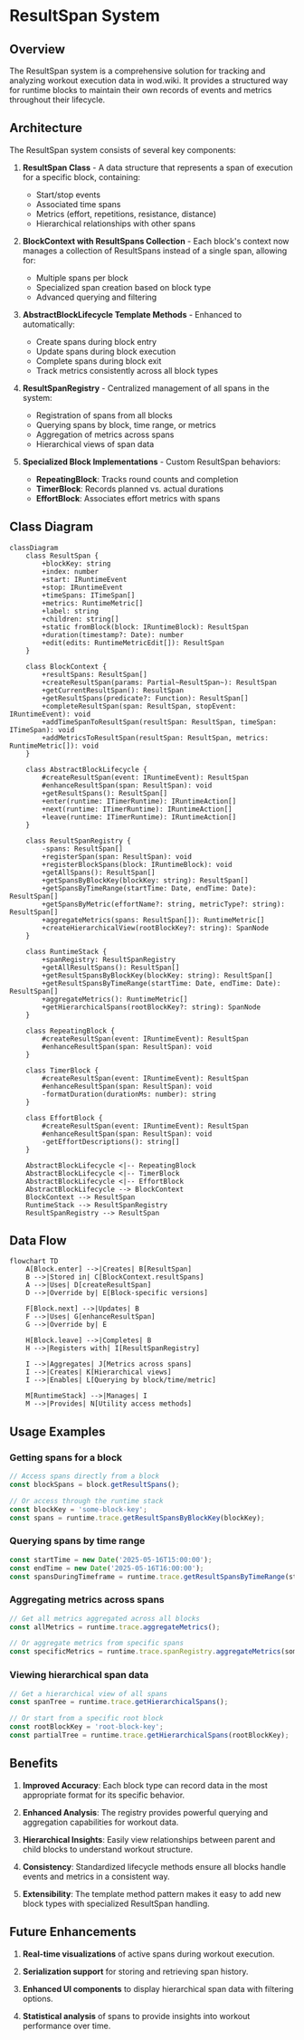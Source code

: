 # ResultSpan System

## Overview

The ResultSpan system is a comprehensive solution for tracking and analyzing workout execution data in wod.wiki. It provides a structured way for runtime blocks to maintain their own records of events and metrics throughout their lifecycle.

## Architecture

The ResultSpan system consists of several key components:

1. **ResultSpan Class** - A data structure that represents a span of execution for a specific block, containing:
   - Start/stop events
   - Associated time spans
   - Metrics (effort, repetitions, resistance, distance)
   - Hierarchical relationships with other spans

2. **BlockContext with ResultSpans Collection** - Each block's context now manages a collection of ResultSpans instead of a single span, allowing for:
   - Multiple spans per block
   - Specialized span creation based on block type
   - Advanced querying and filtering

3. **AbstractBlockLifecycle Template Methods** - Enhanced to automatically:
   - Create spans during block entry
   - Update spans during block execution
   - Complete spans during block exit
   - Track metrics consistently across all block types

4. **ResultSpanRegistry** - Centralized management of all spans in the system:
   - Registration of spans from all blocks
   - Querying spans by block, time range, or metrics
   - Aggregation of metrics across spans
   - Hierarchical views of span data

5. **Specialized Block Implementations** - Custom ResultSpan behaviors:
   - **RepeatingBlock**: Tracks round counts and completion
   - **TimerBlock**: Records planned vs. actual durations
   - **EffortBlock**: Associates effort metrics with spans

## Class Diagram

```mermaid
classDiagram
    class ResultSpan {
        +blockKey: string
        +index: number
        +start: IRuntimeEvent
        +stop: IRuntimeEvent
        +timeSpans: ITimeSpan[]
        +metrics: RuntimeMetric[]
        +label: string
        +children: string[]
        +static fromBlock(block: IRuntimeBlock): ResultSpan
        +duration(timestamp?: Date): number
        +edit(edits: RuntimeMetricEdit[]): ResultSpan
    }
    
    class BlockContext {
        +resultSpans: ResultSpan[]
        +createResultSpan(params: Partial~ResultSpan~): ResultSpan
        +getCurrentResultSpan(): ResultSpan
        +getResultSpans(predicate?: Function): ResultSpan[]
        +completeResultSpan(span: ResultSpan, stopEvent: IRuntimeEvent): void
        +addTimeSpanToResultSpan(resultSpan: ResultSpan, timeSpan: ITimeSpan): void
        +addMetricsToResultSpan(resultSpan: ResultSpan, metrics: RuntimeMetric[]): void
    }
    
    class AbstractBlockLifecycle {
        #createResultSpan(event: IRuntimeEvent): ResultSpan
        #enhanceResultSpan(span: ResultSpan): void
        +getResultSpans(): ResultSpan[]
        +enter(runtime: ITimerRuntime): IRuntimeAction[]
        +next(runtime: ITimerRuntime): IRuntimeAction[]
        +leave(runtime: ITimerRuntime): IRuntimeAction[]
    }
    
    class ResultSpanRegistry {
        -spans: ResultSpan[]
        +registerSpan(span: ResultSpan): void
        +registerBlockSpans(block: IRuntimeBlock): void
        +getAllSpans(): ResultSpan[]
        +getSpansByBlockKey(blockKey: string): ResultSpan[]
        +getSpansByTimeRange(startTime: Date, endTime: Date): ResultSpan[]
        +getSpansByMetric(effortName?: string, metricType?: string): ResultSpan[]
        +aggregateMetrics(spans: ResultSpan[]): RuntimeMetric[]
        +createHierarchicalView(rootBlockKey?: string): SpanNode
    }
    
    class RuntimeStack {
        +spanRegistry: ResultSpanRegistry
        +getAllResultSpans(): ResultSpan[]
        +getResultSpansByBlockKey(blockKey: string): ResultSpan[]
        +getResultSpansByTimeRange(startTime: Date, endTime: Date): ResultSpan[]
        +aggregateMetrics(): RuntimeMetric[]
        +getHierarchicalSpans(rootBlockKey?: string): SpanNode
    }
    
    class RepeatingBlock {
        #createResultSpan(event: IRuntimeEvent): ResultSpan
        #enhanceResultSpan(span: ResultSpan): void
    }
    
    class TimerBlock {
        #createResultSpan(event: IRuntimeEvent): ResultSpan
        #enhanceResultSpan(span: ResultSpan): void
        -formatDuration(durationMs: number): string
    }
    
    class EffortBlock {
        #createResultSpan(event: IRuntimeEvent): ResultSpan
        #enhanceResultSpan(span: ResultSpan): void
        -getEffortDescriptions(): string[]
    }
    
    AbstractBlockLifecycle <|-- RepeatingBlock
    AbstractBlockLifecycle <|-- TimerBlock
    AbstractBlockLifecycle <|-- EffortBlock
    AbstractBlockLifecycle --> BlockContext
    BlockContext --> ResultSpan
    RuntimeStack --> ResultSpanRegistry
    ResultSpanRegistry --> ResultSpan
```

## Data Flow

```mermaid
flowchart TD
    A[Block.enter] -->|Creates| B[ResultSpan]
    B -->|Stored in| C[BlockContext.resultSpans]
    A -->|Uses| D[createResultSpan]
    D -->|Override by| E[Block-specific versions]
    
    F[Block.next] -->|Updates| B
    F -->|Uses| G[enhanceResultSpan]
    G -->|Override by| E
    
    H[Block.leave] -->|Completes| B
    H -->|Registers with| I[ResultSpanRegistry]
    
    I -->|Aggregates| J[Metrics across spans]
    I -->|Creates| K[Hierarchical views]
    I -->|Enables| L[Querying by block/time/metric]
    
    M[RuntimeStack] -->|Manages| I
    M -->|Provides| N[Utility access methods]
```

## Usage Examples

### Getting spans for a block

```typescript
// Access spans directly from a block
const blockSpans = block.getResultSpans();

// Or access through the runtime stack
const blockKey = 'some-block-key';
const spans = runtime.trace.getResultSpansByBlockKey(blockKey);
```

### Querying spans by time range

```typescript
const startTime = new Date('2025-05-16T15:00:00');
const endTime = new Date('2025-05-16T16:00:00');
const spansDuringTimeframe = runtime.trace.getResultSpansByTimeRange(startTime, endTime);
```

### Aggregating metrics across spans

```typescript
// Get all metrics aggregated across all blocks
const allMetrics = runtime.trace.aggregateMetrics();

// Or aggregate metrics from specific spans
const specificMetrics = runtime.trace.spanRegistry.aggregateMetrics(someSpans);
```

### Viewing hierarchical span data

```typescript
// Get a hierarchical view of all spans
const spanTree = runtime.trace.getHierarchicalSpans();

// Or start from a specific root block
const rootBlockKey = 'root-block-key';
const partialTree = runtime.trace.getHierarchicalSpans(rootBlockKey);
```

## Benefits

1. **Improved Accuracy**: Each block type can record data in the most appropriate format for its specific behavior.

2. **Enhanced Analysis**: The registry provides powerful querying and aggregation capabilities for workout data.

3. **Hierarchical Insights**: Easily view relationships between parent and child blocks to understand workout structure.

4. **Consistency**: Standardized lifecycle methods ensure all blocks handle events and metrics in a consistent way.

5. **Extensibility**: The template method pattern makes it easy to add new block types with specialized ResultSpan handling.

## Future Enhancements

1. **Real-time visualizations** of active spans during workout execution.

2. **Serialization support** for storing and retrieving span history.

3. **Enhanced UI components** to display hierarchical span data with filtering options.

4. **Statistical analysis** of spans to provide insights into workout performance over time.

